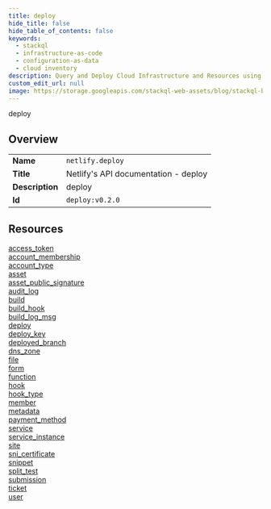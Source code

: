 ```yaml
---
title: deploy
hide_title: false
hide_table_of_contents: false
keywords:
  - stackql
  - infrastructure-as-code
  - configuration-as-data
  - cloud inventory
description: Query and Deploy Cloud Infrastructure and Resources using SQL
custom_edit_url: null
image: https://storage.googleapis.com/stackql-web-assets/blog/stackql-blog-post-featured-image.png
---
```

deploy  
    

## Overview
<table><tbody>
<tr><td><b>Name</b></td><td><code>netlify.deploy</code></td></tr>
<tr><td><b>Title</b></td><td>Netlify's API documentation - deploy</td></tr>
<tr><td><b>Description</b></td><td>deploy</td></tr>
<tr><td><b>Id</b></td><td><code>deploy:v0.2.0</code></td></tr>
</tbody></table>

## Resources
<div class="row">
<div class="providerDocColumn">
<a href="/providers/netlify/deploy/access_token/index.md">access_token</a><br />
<a href="/providers/netlify/deploy/account_membership/index.md">account_membership</a><br />
<a href="/providers/netlify/deploy/account_type/index.md">account_type</a><br />
<a href="/providers/netlify/deploy/asset/index.md">asset</a><br />
<a href="/providers/netlify/deploy/asset_public_signature/index.md">asset_public_signature</a><br />
<a href="/providers/netlify/deploy/audit_log/index.md">audit_log</a><br />
<a href="/providers/netlify/deploy/build/index.md">build</a><br />
<a href="/providers/netlify/deploy/build_hook/index.md">build_hook</a><br />
<a href="/providers/netlify/deploy/build_log_msg/index.md">build_log_msg</a><br />
<a href="/providers/netlify/deploy/deploy/index.md">deploy</a><br />
<a href="/providers/netlify/deploy/deploy_key/index.md">deploy_key</a><br />
<a href="/providers/netlify/deploy/deployed_branch/index.md">deployed_branch</a><br />
<a href="/providers/netlify/deploy/dns_zone/index.md">dns_zone</a><br />
<a href="/providers/netlify/deploy/file/index.md">file</a><br />
<a href="/providers/netlify/deploy/form/index.md">form</a><br />
</div>
<div class="providerDocColumn">
<a href="/providers/netlify/deploy/function/index.md">function</a><br />
<a href="/providers/netlify/deploy/hook/index.md">hook</a><br />
<a href="/providers/netlify/deploy/hook_type/index.md">hook_type</a><br />
<a href="/providers/netlify/deploy/member/index.md">member</a><br />
<a href="/providers/netlify/deploy/metadata/index.md">metadata</a><br />
<a href="/providers/netlify/deploy/payment_method/index.md">payment_method</a><br />
<a href="/providers/netlify/deploy/service/index.md">service</a><br />
<a href="/providers/netlify/deploy/service_instance/index.md">service_instance</a><br />
<a href="/providers/netlify/deploy/site/index.md">site</a><br />
<a href="/providers/netlify/deploy/sni_certificate/index.md">sni_certificate</a><br />
<a href="/providers/netlify/deploy/snippet/index.md">snippet</a><br />
<a href="/providers/netlify/deploy/split_test/index.md">split_test</a><br />
<a href="/providers/netlify/deploy/submission/index.md">submission</a><br />
<a href="/providers/netlify/deploy/ticket/index.md">ticket</a><br />
<a href="/providers/netlify/deploy/user/index.md">user</a><br />
</div>
</div>
